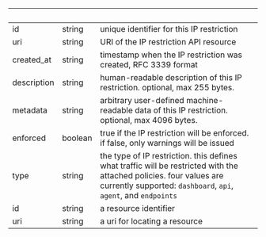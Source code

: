 <!-- Code generated for API Clients. DO NOT EDIT. -->

| &nbsp; | &nbsp; | &nbsp; |
|---|---|---|
| id | string | unique identifier for this IP restriction |
| uri | string | URI of the IP restriction API resource |
| created_at | string | timestamp when the IP restriction was created, RFC 3339 format |
| description | string | human-readable description of this IP restriction. optional, max 255 bytes. |
| metadata | string | arbitrary user-defined machine-readable data of this IP restriction. optional, max 4096 bytes. |
| enforced | boolean | true if the IP restriction will be enforced. if false, only warnings will be issued |
| type | string | the type of IP restriction. this defines what traffic will be restricted with the attached policies. four values are currently supported: `dashboard`, `api`, `agent`, and `endpoints` |
| id | string | a resource identifier |
| uri | string | a uri for locating a resource |